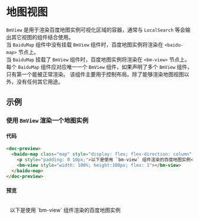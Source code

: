 # 地图视图

`BmView` 是用于渲染百度地图实例可视化区域的容器，通常与 `LocalSearch` 等会输出其它视图的组件结合使用。\
当 `BaiduMap` 组件中没有挂载 `BmView` 组件时，百度地图实例将渲染在 `<baidu-map>` 节点上。\
当 `BaiduMap` 挂载了 `BmView` 组件时，百度地图实例将渲染在 `<bm-view>` 节点上。\
每个 `BaiduMap` 组件应对应唯一一个 `BmView` 组件，如果声明了多个 `BmView` 组件，只有第一个能被正常渲染。
该组件主要用于控制布局。除了能够渲染地图视图以外，没有任何其它用途。

## 示例

### 使用 `BmView` 渲染一个地图实例

#### 代码
```html
<doc-preview>
  <baidu-map class="map" style="display: flex; flex-direction: column" center="北京">
    <p style="padding: 0 10px;">以下是使用 `bm-view` 组件渲染的百度地图实例</p>
    <bm-view style="width: 100%; height:100px; flex: 1"></bm-view>
  </baidu-map>
</doc-preview>
```

#### 预览
<doc-preview>
  <baidu-map class="map" style="display: flex; flex-direction: column" center="北京" :zoom="15">
    <p style="padding: 0 10px;">以下是使用 `bm-view` 组件渲染的百度地图实例</p>
    <bm-view style="width: 100%; height:100px; flex: 1"></bm-view>
  </baidu-map>
</doc-preview>


